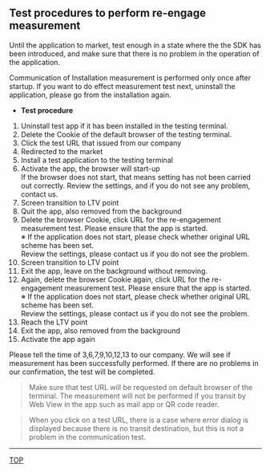 ## Test procedures to perform re-engage measurement

Until the application to market, test enough in a state where the the SDK has been introduced, and  make sure that there is no problem in the operation of the application.

Communication of Installation measurement is performed only  once after startup. If you want to do effect measurement test next, uninstall the application, please go from the installation again.

* **Test procedure**

1. Uninstall test app if it has been installed in the testing terminal.
1. Delete the Cookie of the default browser of the testing terminal.
1. Click the test URL that issued from our company
1. Redirected to the market
1. Install a test application to the testing terminal<br />
1. Activate the app, the browser will start-up<br />
If the browser does not start, that means setting has not been carried out correctly. Review the settings, and if you do not see any problem, contact us.
1. Screen transition to LTV point<br />
1. Quit the app, also removed from the background<br />
1. Delete the browser Cookie, click URL for the re-engagement measurement test. Please ensure that the app is started.<br />
※ If the application does not start, please check whether original URL scheme has been set.<br />
Review the settings, please contact us if you do not see the problem.<br />
1. Screen transition to LTV point<br />
1. Exit the app, leave on the background without removing.
1. Again, delete the browser Cookie again, click URL for the re-engagement measurement test. Please ensure that the app is started.<br />
※ If the application does not start, please check whether original URL scheme has been set.<br />
Review the settings, please contact us if you do not see the problem.
1. Reach the LTV point
1. Exit the app, also removed from the background
1. Activate the app again  

Please tell the time of 3,6,7,9,10,12,13 to our company. We will see if measurement has been successfully performed. If there are no problems in our confirmation, the test will be completed.

> Make sure that test URL will be requested on default browser of the terminal. The measurement will not be performed if you transit by Web View in the app such as mail app or QR code reader.

> When you click on a test URL, there is a case where error dialog is displayed because there is no transit destination, but this is not a problem in the communication test.

---
[TOP](/lang/ja/README.md)
